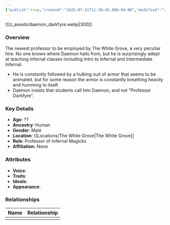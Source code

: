 ```yaml
---
{"publish":true,"created":"2025-07-21T11:30:45.000-04:00","modified":"2025-07-25T11:38:34.000-04:00","published":"2025-07-25T11:38:34.000-04:00","cssclasses":"","Age":"??","Ancestry":"Human","Gender":"Male","Location":["[[The White Grove]]"],"Role":["Professor of Infernal Magicks"],"Affiliation":["None"],"Appearances":["[[The White Grove]]"]}
---
```



![[z_assets/daemon_darkfyre.webp|300]]

### Overview
The newest professor to be employed by The White Grove, a very peculiar hire. No one knows where Daemon hails from, but he is surprisingly adept at teaching infernal classes including Intro to Infernal and Intermediate Infernal.

- He is constantly followed by a hulking suit of armor that seems to be animated, but for some reason the armor is constantly breathing heavily and humming to itself.
- Daemon insists that students call him Daemon, and not "Professor Darkfyre".

### Key Details
- **Age**: ??
- **Ancestry**: Human
- **Gender**: Male
- **Location**: [[Locations/The White Grove\|The White Grove]]
- **Role**: Professor of Infernal Magicks
- **Affiliation:** None

### Attributes
- **Voice**: 
- **Traits**: 
- **Ideals:** 
- **Appearance**:

### Relationships

| Name | Relationship |
| ---- | ------------ |
|      |              |

